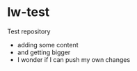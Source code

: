 lw-test
=======

Test repository

- adding some content
- and getting bigger
- I wonder if I can push my own changes

